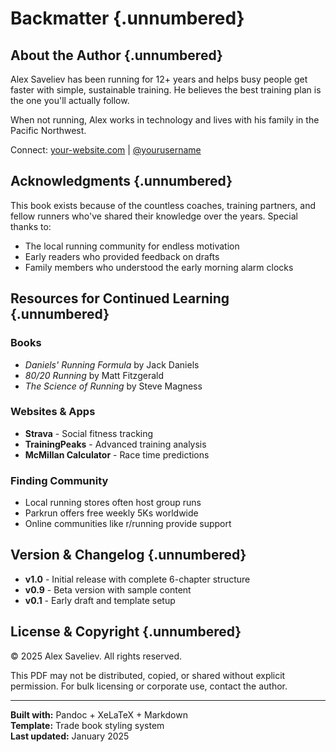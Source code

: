 # Backmatter {.unnumbered}

## About the Author {.unnumbered}

Alex Saveliev has been running for 12+ years and helps busy people get faster with simple, sustainable training. He believes the best training plan is the one you'll actually follow.

When not running, Alex works in technology and lives with his family in the Pacific Northwest.

Connect: [your-website.com](https://your-website.com) | [@yourusername](https://twitter.com/yourusername)

## Acknowledgments {.unnumbered}

This book exists because of the countless coaches, training partners, and fellow runners who've shared their knowledge over the years. Special thanks to:

- The local running community for endless motivation
- Early readers who provided feedback on drafts
- Family members who understood the early morning alarm clocks

## Resources for Continued Learning {.unnumbered}

### Books
- *Daniels' Running Formula* by Jack Daniels
- *80/20 Running* by Matt Fitzgerald  
- *The Science of Running* by Steve Magness

### Websites & Apps
- **Strava** - Social fitness tracking
- **TrainingPeaks** - Advanced training analysis
- **McMillan Calculator** - Race time predictions

### Finding Community
- Local running stores often host group runs
- Parkrun offers free weekly 5Ks worldwide
- Online communities like r/running provide support

## Version & Changelog {.unnumbered}

- **v1.0** - Initial release with complete 6-chapter structure
- **v0.9** - Beta version with sample content
- **v0.1** - Early draft and template setup

## License & Copyright {.unnumbered}

© 2025 Alex Saveliev. All rights reserved. 

This PDF may not be distributed, copied, or shared without explicit permission. For bulk licensing or corporate use, contact the author.

---

**Built with:** Pandoc + XeLaTeX + Markdown  
**Template:** Trade book styling system  
**Last updated:** January 2025
